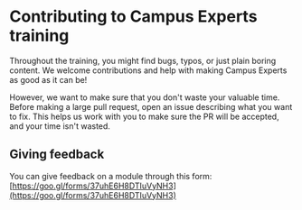# Contributing to Campus Experts training

Throughout the training, you might find bugs, typos, or just plain boring content. We welcome contributions and help with making Campus Experts as good as it can be!

However, we want to make sure that you don't waste your valuable time. Before making a large pull request, open an issue describing what you want to fix. This helps us work with you to make sure the PR will be accepted, and your time isn't wasted. 

## Giving feedback

You can give feedback on a module through this form: [https://goo.gl/forms/37uhE6H8DTIuVyNH3](https://goo.gl/forms/37uhE6H8DTIuVyNH3)
